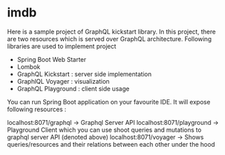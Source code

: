 # imdb
Here is a sample project of GraphQL kickstart library. In this project, there are two resources which is served over GraphQL architecture.
Following libraries are used to implement project 

- Spring Boot Web Starter 
- Lombok 
- GraphQL Kickstart : server side implementation
- GraphlQL Voyager : visualization 
- GraphQL Playground : client side usage

You can run Spring Boot application on your favourite IDE. It will expose following resources : 

localhost:8071/graphql -> Graphql Server API
localhost:8071/playground -> Playground Client which you can use shoot queries and mutations to graphql server API (denoted above) 
localhost:8071/voyager -> Shows queries/resources and their relations between each other under the hood 
